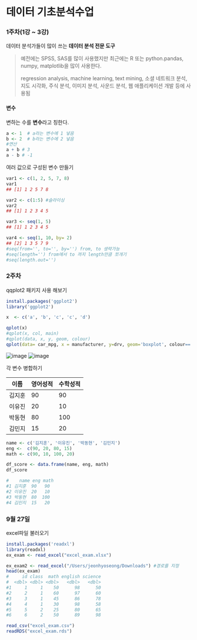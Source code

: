 # 데이터 기초분석수업
### 1주차(1강 ~ 3강)
데이터 분석가들이 많이 쓰는 **데이터 분석 전문 도구**    
>예전에는 SPSS, SAS를 많이 사용했지만 최근에는 R 또는 python.pandas, numpy, matplotlib을 많이 사용한다.
>
> regression analysis, machine learning, text mining, 소셜 네트워크 분석, 지도 시각화, 주식 분석, 이미지 분석, 사운드 분석, 웹 애플리케이션 개발 등에 사용됨


#### 변수
변하는 수를 **변수**라고 칭한다.
```r
a <- 1  # a라는 변수에 1 넣음
b <- 2  # b라는 변수에 2 넣음
#연산
a + b # 3
a - b # -1
```

여러 값으로 구성된 변수 만들기
```r
var1 <- c(1, 2, 5, 7, 8)
var1
## [1] 1 2 5 7 8

var2 <- c(1:5) #슬라이싱
var2
## [1] 1 2 3 4 5

var3 <- seq(1, 5)
## [1] 1 2 3 4 5

var4 <- seq(1, 10, by= 2)
## [2] 1 3 5 7 9
#seq(from='', to='', by='') from, to 생략가능
#seq(length='') from에서 to 까지 length만큼 쪼개기
#seq(length.out='')
```

### 2주차

qqplot2 패키지 사용 해보기
```r
install.packages('ggplot2')
library('ggplot2')

x  <- c('a', 'b', 'c', 'c', 'd')

qplot(x)
#qplot(x, col, main)
#qplot(data, x, y, geom, colour)
qplot(data= car_mpg, x = manufacturer, y=drv, geom='boxplot', colour=='red')
```
![image](https://user-images.githubusercontent.com/46950334/133062564-680b13ae-8485-40dc-86df-f7ecea98e262.png) 
![image](https://user-images.githubusercontent.com/46950334/133062844-e62e9a86-aaad-40f8-b725-5e9e446a99f7.png)


각 변수 병합하기

|이름|영어성적|수학성적|
|---|---|---|
|김지훈|90|90|
|이유진|20|10|
|박동현|80|100|
|김민지|15|20|

```r
name <- c('김지훈', '이유진', '박동현', '김민지')
eng <-  c(90, 20, 80, 15)
math <- c(90, 10, 100, 20)

df_score <- data.frame(name, eng, math)
df_score

#    name eng math
#1 김지훈  90   90
#2 이유진  20   10
#3 박동현  80  100
#4 김민지  15   20
```

### 9월 27일

excel파일 불러오기

```r
install.packages('readxl')
library(readxl)
ex_exam <- read_excel("excel_exam.xlsx")

ex_exam2 <- read_excel("/Users/jeonhyoseong/Downloads") #경로를 지정
head(ex_exam)
#     id class  math english science
#  <dbl> <dbl> <dbl>   <dbl>   <dbl>
#1     1     1    50      98      50
#2     2     1    60      97      60
#3     3     1    45      86      78
#4     4     1    30      98      58
#5     5     2    25      80      65
#6     6     2    50      89      98

read_csv("excel_exam.csv")
readRDS("excel_exam.rds")
```
